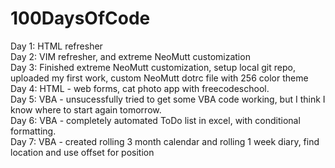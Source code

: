# 100DaysOfCode
Day 1: HTML refresher<br>
Day 2: VIM refresher, and extreme NeoMutt customization<br>
Day 3: Finished extreme NeoMutt customization, setup local git repo, uploaded my first work, custom NeoMutt dotrc file with 256 color theme<br>
Day 4: HTML - web forms, cat photo app with freecodeschool.<br>
Day 5: VBA - unsucessfully tried to get some VBA code working, but I think I know where to start again tomorrow.<br>
Day 6: VBA - completely automated ToDo list in excel, with conditional formatting.<br>
Day 7: VBA - created rolling 3 month calendar and rolling 1 week diary, find location and use offset for position<br>

